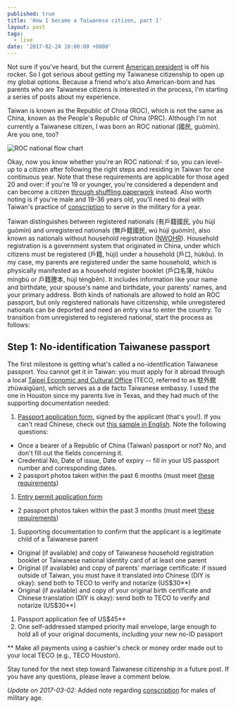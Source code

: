 ```yaml
---
published: true
title: 'How I became a Taiwanese citizen, part 1'
layout: post
tags:
  - live
date: '2017-02-24 10:00:00 +0800'
---
```

Not sure if you've heard, but the current [American president](https://www.twitter.com/realdonaldtrump) is off his rocker. So I got serious about getting my Taiwanese citizenship to open up my global options. Because a friend who's also American-born and has parents who are Taiwanese citizens is interested in the process, I'm starting a series of posts about my experience.

<!--more-->

Taiwan is known as the Republic of China (ROC), which is not the same as China, known as the People's Republic of China (PRC). Although I'm not currently a Taiwanese citizen, I was born an ROC national (國民, guómín). Are you one, too?

![ROC national flow chart]({{site.baseurl}}/images/2017/02/24-the-path-to-taiwanese-citizenship-step-1/roc-national-flow-chart.png)

Okay, now you know whether you're an ROC national: if so, you can level-up to a citizen after following the right steps and residing in Taiwan for one continuous year. Note that these requirements are applicable for those aged 20 and over: if you're 19 or younger, you're considered a dependent and can become a citizen [through shuffling paperwork](http://jargoned.com/random/life/becoming-taiwanese-if-your-mother-is-taiwanese/) instead. Also worth noting is if you're male and 19-36 years old, you'll need to deal with Taiwan's practice of [conscription][conscription] to serve in the military for a year.

Taiwan distinguishes between registered nationals (有戶籍國民, yǒu hùjí guómín) and unregistered nationals (無戶籍國民, wú hùjí guómín), also known as nationals without household registration ([NWOHR](https://en.wikipedia.org/wiki/National_without_household_registration)). Household registration is a government system that originated in China, under which citizens must be registered (戶籍, hùjí) under a household (戶口, hùkǒu). In my case, my parents are registered under the same household, which is physically manifested as a household register booklet (戶口名簿, hùkǒu míngbù or 戶籍謄本, hùjí téngběn). It includes information like your name and birthdate, your spouse's name and birthdate, your parents' names, and your primary address. Both kinds of nationals are allowed to hold an ROC passport, but only registered nationals have citizenship, while unregistered nationals can be deported and need an entry visa to enter the country. To transition from unregistered to registered national, start the process as follows:

## Step 1: No-identification Taiwanese passport

The first milestone is getting what's called a no-identification Taiwanese passport. You cannot get it in Taiwan: you must apply for it abroad through a local [Taipei Economic and Cultural Office](http://www.roc-taiwan.org/us_en/index.html) (TECO, referred to as 駐外館 zhùwaìgūan), which serves as a de facto Taiwanese embassy. I used the one in Houston since my parents live in Texas, and they had much of the supporting documentation needed:

1. [Passport application form](http://www.boca.gov.tw/public/Attachment/153014254771.pdf), signed by the applicant (that's you!). If you can't read Chinese, check out [this sample in English](http://www.boca.gov.tw/public/Attachment/373014474671.pdf). Note the following questions:
  * Once a bearer of a Republic of China (Taiwan) passport or not? No, and don't fill out the fields concerning it.
  * Credential No, Date of issue, Date of expiry -- fill in your US passport number and corresponding dates.
  * 2 passport photos taken within the past 6 months (must meet [these requirements][passport-guidelines])
1. [Entry permit application form](http://www.immigration.gov.tw/public/Data/0102811584471.pdf)
  * 2 passport photos taken within the past 3 months (must meet [these requirements][passport-guidelines])
1. Supporting documentation to confirm that the applicant is a legitimate child of a Taiwanese parent
  * Original (if available) and copy of Taiwanese household registration booklet or Taiwanese national identity card of at least one parent
  * Original (if available) and copy of parents' marriage certificate: if issued outside of Taiwan, you must have it translated into Chinese (DIY is okay): send both to TECO to verify and notarize (US$30**)
  * Original (if available) and copy of your original birth certificate and Chinese translation (DIY is okay): send both to TECO to verify and notarize (US$30**)
1. Passport application fee of US$45**
1. One self-addressed stamped priority mail envelope, large enough to hold all of your original documents, including your new no-ID passport

** Make all payments using a cashier's check or money order made out to your local TECO (e.g., TECO Houston).

Stay tuned for the next step toward Taiwanese citizenship in a future post. If you have any questions, please leave a comment below.

_Update on 2017-03-02:_ Added note regarding [conscription][conscription] for males of military age.

[passport-guidelines]: http://maintain.taiwanembassy.org/ph_en/wp-content/uploads/sites/76/2014/03/432016222671.jpg
[conscription]: https://en.wikipedia.org/wiki/Conscription_in_Taiwan
